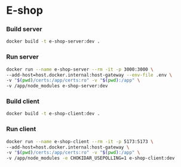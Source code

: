 # E-shop

### Build server
```bash
docker build -t e-shop-server:dev .
```

### Run server
```bash
docker run --name e-shop-server --rm -it -p 3000:3000 \
--add-host=host.docker.internal:host-gateway --env-file .env \
-v "$(pwd)/certs:/app/certs:ro" -v "$(pwd):/app" \
-v /app/node_modules e-shop-server:dev
```

### Build client
```bash
docker build -t e-shop-client:dev .
```

### Run client
```bash
docker run --name e-shop-client --rm -it -p 5173:5173 \
--add-host=host.docker.internal:host-gateway \
-v "$(pwd)/certs:/app/certs:ro" -v "$(pwd):/app" \
-v /app/node_modules -e CHOKIDAR_USEPOLLING=1 e-shop-client:dev
```